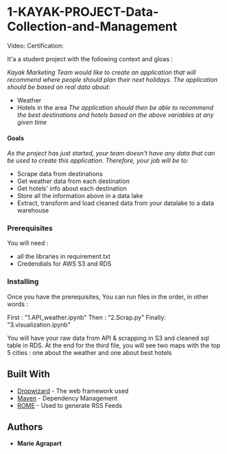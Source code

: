 # 1-KAYAK-PROJECT-Data-Collection-and-Management

Video:
Certification:

It'a a student project with the following context and gloas : 

*Kayak Marketing Team would like to create an application that will recommend where people should plan their next holidays. The application should be based on real data about:*
 - Weather
 - Hotels in the area
*The application should then be able to recommend the best destinations and hotels based on the above variables at any given time*

#### Goals 
*As the project has just started, your team doesn't have any data that can be used to create this application. Therefore, your job will be to:*

- Scrape data from destinations
- Get weather data from each destination
- Get hotels' info about each destination
- Store all the information above in a data lake
- Extract, transform and load cleaned data from your datalake to a data warehouse 


### Prerequisites

You will need : 
- all the libraries in requirement.txt 
- Credendials for AWS S3 and RDS 

### Installing

Once you have the prerequisites, 
You can run files in the order, in other words : 

First : 
"1.API_weather.ipynb"
Then :
"2.Scrap.py"
Finally: 
"3.visualization.ipynb"

You will have your raw data from API & scrapping in S3 and cleaned sql table in RDS. 
At the end for the third file, you will see two maps with the top 5 cities : one about the weather and one about best hotels


## Built With

* [Dropwizard](http://www.dropwizard.io/1.0.2/docs/) - The web framework used
* [Maven](https://maven.apache.org/) - Dependency Management
* [ROME](https://rometools.github.io/rome/) - Used to generate RSS Feeds

## Authors

* **Marie Agrapart** 

